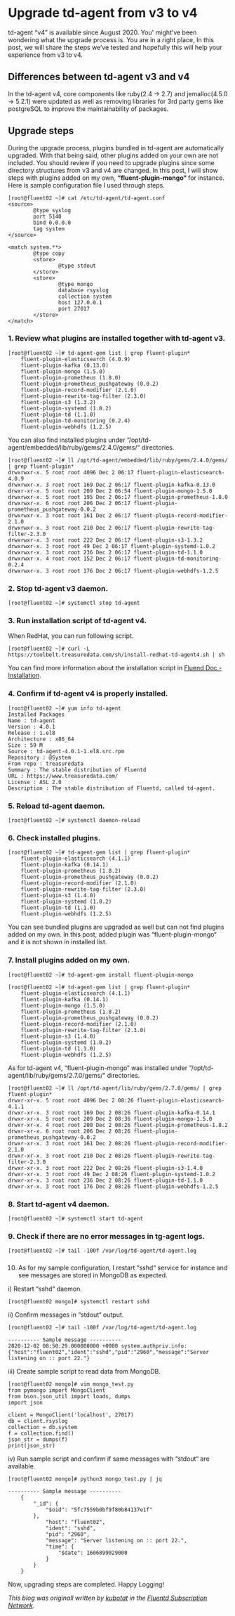 # Upgrade td-agent from v3 to v4

td-agent “v4” is available since August 2020. You' might’ve been wondering what the upgrade process is. 
You are in a right place, In this post, we will share the steps we’ve tested and hopefully this will help your experience from v3 to v4.

## Differences between td-agent v3 and v4

In the td-agent v4, core components like ruby(2.4 -> 2.7) and jemalloc(4.5.0 -> 5.2.1) were updated as well as removing libraries for 3rd party gems like postgreSQL  to improve the maintainability of packages. 

## Upgrade steps

During the upgrade process, plugins bundled in td-agent are automatically upgraded. With that being said, other plugins added on your own are not included. You should review if you need to upgrade plugins since some directory structures from v3 and v4 are changed.
In this post, I will show steps with plugins added on my own, **“fluent-plugin-mongo“** for instance. Here is sample configuration file I used through steps.

```
[root@fluent02 ~]# cat /etc/td-agent/td-agent.conf
<source>
        @type syslog
        port 5140
        bind 0.0.0.0
        tag system
</source>

<match system.**>
        @type copy
        <store>
                @type stdout
        </store>
        <store>
                @type mongo
                database rsyslog
                collection system
                host 127.0.0.1
                port 27017
        </store>
</match>
```

### 1. Review what plugins are installed together with td-agent v3.  
```
[root@fluent02 ~]# td-agent-gem list | grep fluent-plugin*
    fluent-plugin-elasticsearch (4.0.9)
    fluent-plugin-kafka (0.13.0)
    fluent-plugin-mongo (1.5.0)
    fluent-plugin-prometheus (1.8.0)
    fluent-plugin-prometheus_pushgateway (0.0.2)
    fluent-plugin-record-modifier (2.1.0)
    fluent-plugin-rewrite-tag-filter (2.3.0)
    fluent-plugin-s3 (1.3.2)
    fluent-plugin-systemd (1.0.2)
    fluent-plugin-td (1.1.0)
    fluent-plugin-td-monitoring (0.2.4)
    fluent-plugin-webhdfs (1.2.5)
```

You can also find installed plugins under “/opt/td-agent/embedded/lib/ruby/gems/2.4.0/gems/“ directories.
```
[root@fluent02 ~]# ll /opt/td-agent/embedded/lib/ruby/gems/2.4.0/gems/ | grep fluent-plugin*
drwxrwxr-x. 5 root root 4096 Dec 2 06:17 fluent-plugin-elasticsearch-4.0.9
drwxrwxr-x. 3 root root 169 Dec 2 06:17 fluent-plugin-kafka-0.13.0
drwxr-xr-x. 5 root root 209 Dec 2 06:54 fluent-plugin-mongo-1.5.0
drwxrwxr-x. 5 root root 195 Dec 2 06:17 fluent-plugin-prometheus-1.8.0
drwxrwxr-x. 6 root root 206 Dec 2 06:17 fluent-plugin-prometheus_pushgateway-0.0.2
drwxrwxr-x. 3 root root 161 Dec 2 06:17 fluent-plugin-record-modifier-2.1.0
drwxrwxr-x. 3 root root 210 Dec 2 06:17 fluent-plugin-rewrite-tag-filter-2.3.0
drwxrwxr-x. 3 root root 222 Dec 2 06:17 fluent-plugin-s3-1.3.2
drwxrwxr-x. 3 root root 49 Dec 2 06:17 fluent-plugin-systemd-1.0.2
drwxrwxr-x. 3 root root 236 Dec 2 06:17 fluent-plugin-td-1.1.0
drwxrwxr-x. 4 root root 152 Dec 2 06:17 fluent-plugin-td-monitoring-0.2.4
drwxrwxr-x. 3 root root 176 Dec 2 06:17 fluent-plugin-webhdfs-1.2.5
```

### 2. Stop td-agent v3 daemon.
```
[root@fluent02 ~]# systemctl stop td-agent
```
### 3. Run installation script of td-agent v4.

When RedHat, you can run following script.
```
[root@fluent02 ~]# curl -L https://toolbelt.treasuredata.com/sh/install-redhat-td-agent4.sh | sh
```

You can find more information about the installation script in [Fluend Doc - Installation](https://docs.fluentd.org/installation).

### 4. Confirm if td-agent v4 is properly installed.
```
[root@fluent02 ~]# yum info td-agent
Installed Packages
Name : td-agent
Version : 4.0.1
Release : 1.el8
Architecture : x86_64
Size : 59 M
Source : td-agent-4.0.1-1.el8.src.rpm
Repository : @System
From repo : treasuredata
Summary : The stable distribution of Fluentd
URL : https://www.treasuredata.com/
License : ASL 2.0
Description : The stable distribution of Fluentd, called td-agent.
```

### 5. Reload td-agent daemon.
```
[root@fluent02 ~]# systemctl daemon-reload
```

### 6. Check installed plugins. 
```
[root@fluent02 ~]# td-agent-gem list | grep fluent-plugin*
    fluent-plugin-elasticsearch (4.1.1)
    fluent-plugin-kafka (0.14.1)
    fluent-plugin-prometheus (1.8.2)
    fluent-plugin-prometheus_pushgateway (0.0.2)
    fluent-plugin-record-modifier (2.1.0)
    fluent-plugin-rewrite-tag-filter (2.3.0)
    fluent-plugin-s3 (1.4.0)
    fluent-plugin-systemd (1.0.2)
    fluent-plugin-td (1.1.0)
    fluent-plugin-webhdfs (1.2.5)
 ```

You can see bundled plugins are upgraded as well but can not find plugins added on my own. In this post, added plugin was “fluent-plugin-mongo“ and it is not shown in installed list.

### 7. Install plugins added on my own.
```
[root@fluent02 ~]# td-agent-gem install fluent-plugin-mongo

[root@fluent02 ~]# td-agent-gem list | grep fluent-plugin*
    fluent-plugin-elasticsearch (4.1.1)
    fluent-plugin-kafka (0.14.1)
    fluent-plugin-mongo (1.5.0)
    fluent-plugin-prometheus (1.8.2)
    fluent-plugin-prometheus_pushgateway (0.0.2)
    fluent-plugin-record-modifier (2.1.0)
    fluent-plugin-rewrite-tag-filter (2.3.0)
    fluent-plugin-s3 (1.4.0)
    fluent-plugin-systemd (1.0.2)
    fluent-plugin-td (1.1.0)
    fluent-plugin-webhdfs (1.2.5)
 ```
 
 As for td-agent v4, “fluent-plugin-mongo“ was installed under “/opt/td-agent/lib/ruby/gems/2.7.0/gems/” directories.
 
 ```
[root@fluent02 ~]# ll /opt/td-agent/lib/ruby/gems/2.7.0/gems/ | grep fluent-plugin*
drwxr-xr-x. 5 root root 4096 Dec 2 08:26 fluent-plugin-elasticsearch-4.1.1
drwxr-xr-x. 3 root root 169 Dec 2 08:26 fluent-plugin-kafka-0.14.1
drwxr-xr-x. 5 root root 209 Dec 2 08:36 fluent-plugin-mongo-1.5.0
drwxr-xr-x. 4 root root 200 Dec 2 08:26 fluent-plugin-prometheus-1.8.2
drwxr-xr-x. 6 root root 206 Dec 2 08:26 fluent-plugin-prometheus_pushgateway-0.0.2
drwxr-xr-x. 3 root root 161 Dec 2 08:26 fluent-plugin-record-modifier-2.1.0
drwxr-xr-x. 3 root root 210 Dec 2 08:26 fluent-plugin-rewrite-tag-filter-2.3.0
drwxr-xr-x. 3 root root 222 Dec 2 08:26 fluent-plugin-s3-1.4.0
drwxr-xr-x. 3 root root 49 Dec 2 08:26 fluent-plugin-systemd-1.0.2
drwxr-xr-x. 3 root root 236 Dec 2 08:26 fluent-plugin-td-1.1.0
drwxr-xr-x. 3 root root 176 Dec 2 08:26 fluent-plugin-webhdfs-1.2.5
```

### 8. Start td-agent v4 daemon.
```
[root@fluent02 ~]# systemctl start td-agent
```

### 9. Check if there are no error messages in tg-agent logs.
```
[root@fluent02 ~]# tail -100f /var/log/td-agent/td-agent.log
```
### 
10. As for my sample configuration, I restart “sshd“ service for instance and see messages are stored in MongoDB as expected. 

i) Restart “sshd“ daemon.
```
[root@fluent02 mongo]# systemctl restart sshd
```
ii) Confirm messages in “stdout“ output.
```
[root@fluent02 ~]# tail -100f /var/log/td-agent/td-agent.log

---------- Sample message ----------
2020-12-02 08:50:29.000000000 +0000 system.authpriv.info: {"host":"fluent02","ident":"sshd","pid":"2960","message":"Server listening on :: port 22."}
```

iii) Create sample script to read data from MongoDB.
```
[root@fluent02 mongo]# vim mongo_test.py
from pymongo import MongoClient
from bson.json_util import loads, dumps
import json

client = MongoClient('localhost', 27017)
db = client.rsyslog
collection = db.system
f = collection.find()
json_str = dumps(f)
print(json_str)
```
iv) Run sample script and confirm if same messages with “stdout“ are available.
```
[root@fluent02 mongo]# python3 mongo_test.py | jq

---------- Sample message ----------
    {
        "_id": {
            "$oid": "5fc7559b0bf9f80b84137e1f"
        },
            "host": "fluent02",
            "ident": "sshd",
            "pid": "2960",
            "message": "Server listening on :: port 22.",
            "time": {
                "$date": 1606899029000
            }
        }
    }
```

Now, upgrading steps are completed. Happy Logging!

*This blog was originall written by [kubotat](https://github.com/kubotat) in the [Fluentd Subscription Network](https://fluentd.ctc-america.com/blog/how-to-upgrade-td-agent).*
